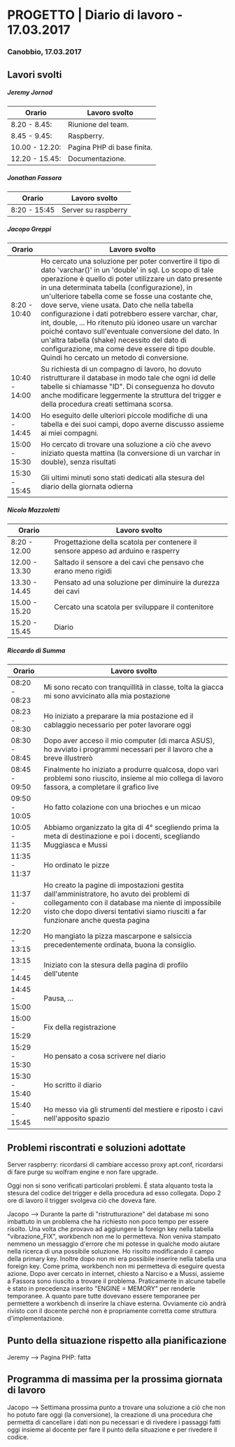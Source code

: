 # PROGETTO | Diario di lavoro - 17.03.2017

### Canobbio, 17.03.2017

## Lavori svolti
##### Jeremy Jornod
|Orario        |Lavoro svolto                 |
|--------------|------------------------------|
|8.20 - 8.45: | Riunione del team.|
|8.45 - 9.45: | Raspberry. |
|10.00 - 12.20: | Pagina PHP di base finita. |
|12.20 - 15.45: | Documentazione. |


##### Jonathan Fassora
|Orario        |Lavoro svolto                 |
|--------------|------------------------------|
|8:20 - 15:45   |Server su raspberry|


##### Jacopo Greppi
|Orario        |Lavoro svolto                                     |
|--------------|--------------------------------------------------|
|8:20 - 10:40  |Ho cercato una soluzione per poter convertire il tipo di dato 'varchar()' in un 'double' in sql. Lo scopo di tale operazione è quello di poter utilizzare un dato presente in una determinata tabella (configurazione), in un'ulteriore tabella come se fosse una costante che, dove serve, viene usata. Dato che nella tabella configurazione i dati potrebbero essere varchar, char, int, double, ... Ho ritenuto più idoneo usare un varchar poiché contavo sull'eventuale conversione del dato. In un'altra tabella (shake) necessito del dato di configurazione, ma come deve essere di tipo double. Quindi ho cercato un metodo di conversione.|
|10:40 - 14:00 |Su richiesta di un compagno di lavoro, ho dovuto ristrutturare il database in modo tale che ogni id delle tabelle si chiamasse "ID". Di conseguenza ho dovuto anche modificare leggermente la struttura del trigger e della procedura creati settimana scorsa.|
|14:00 - 14:45 | Ho eseguito delle ulteriori piccole modifiche di una tabella e dei suoi campi, dopo averne discusso assieme ai miei compagni.|
|15:00 - 15:30 | Ho cercato di trovare una soluzione a ciò che avevo iniziato questa mattina (la conversione di un varchar in double), senza risultati|
|15:30 - 15:45 |Gli ultimi minuti sono stati dedicati alla stesura del diario della giornata odierna|

##### Nicola Mazzoletti
|Orario        |Lavoro svolto                 |
|--------------|------------------------------|
|8:20 - 12.00  |Progettazione della scatola per contenere il sensore appeso ad arduino e rasperry
|12.00 - 13.30|Saltado il sensore a dei cavi che pensavo che erano meno rigidi|
|13.30 - 14.45|Pensato ad una soluzione per diminuire la durezza dei cavi|
|15.00 - 15.20|Cercato una scatola per sviluppare il contenitore|   
|15.20 - 15.45|Diario| 

##### Riccardo di Summa
|Orario        |Lavoro svolto                 |
|--------------|------------------------------|
|08:20 - 08:23 | Mi sono recato con tranquillità in classe, tolta la giacca mi sono avvicinato alla mia postazione|
|08:23 - 08:30 | Ho iniziato a preparare la mia postazione ed il cablaggio necessario per poter lavorare oggi|
|08:30 - 08:45 | Dopo aver acceso il mio computer (di marca ASUS), ho avviato i programmi necessari per il lavoro che a breve illustrerò|
|08:45 - 09:50 | Finalmente ho iniziato a produrre qualcosa, dopo vari problemi sono riuscito, insieme al mio collega di lavoro fassora, a completare il grafico live|
|09:50 - 10:05| Ho fatto colazione con una brioches e un micao|
|10:05 - 11:35| Abbiamo organizzato la gita di 4° scegliendo prima la meta di destinazione e poi i docenti, scegliando Muggiasca e Mussi |
|11:35 - 11:37 | Ho ordinato le pizze |
|11:37 - 12:20 | Ho creato la pagine di impostazioni gestita dall'amministratore, ho avuto dei problemi di collegamento con il database ma niente di impossibile visto che dopo diversi tentativi siamo riusciti a far funzionare anche questa pagina |
|12:20 - 13:15 | Ho mangiato la pizza mascarpone e salsiccia precedentemente ordinata, buona la consiglio. |
|13:15 - 14:45 | Iniziato con la stesura della pagina di profilo dell'utente |
|14:45 - 15:00 | Pausa, ... |
|15:00 - 15:29 | Fix della registrazione|
|15:29 - 15:30 | Ho pensato a cosa scrivere nel diario |
|15:30 - 15:40 | Ho scritto il diario
|15:40 - 15:45 | Ho messo via gli strumenti del mestiere e riposto i cavi nell'apposito spazio |


##  Problemi riscontrati e soluzioni adottate
Server raspberry: ricordarsi di cambiare accesso proxy apt.conf, ricordarsi di fare purge su wolfram engine e non fare upgrade.

Oggi non si sono verificati particolari problemi. È stata alquanto tosta la stesura del codice del trigger e della procedura ad esso collegata. Dopo 2 ore di lavoro il trigger svolgeva ciò che doveva fare.

Jacopo --> Durante la parte di "ristrutturazione" del database mi sono imbattuto in un problema che ha richiesto non poco tempo per essere risolto. Una volta che provavo ad aggiungere la foreign key nella tabella "vibrazione_FIX", workbench non me lo permetteva. Non veniva stampato nemmeno un messaggio d'errore che mi potesse in qualche modo aiutare nella ricerca di una possibile soluzione. Ho risolto modificando il campo della primary key. Inoltre dopo non mi era possibile inserire nella tabella una foreign key. Come prima, workbench non mi permetteva di eseguire questa azione. Dopo aver cercato in internet, chiesto a Narciso e a Mussi, assieme a Fassora sono riuscito a trovare il problema. Praticamente in alcune tabelle è stato in precedenza inserito "ENGINE = MEMORY" per renderle temporanee. A quanto pare tutte dovevano essere temporanee per permettere a workbench di inserire la chiave esterna. Ovviamente ciò andrà rivisto con il docente perché non è propriamente corretta come struttura d'implementazione.


##  Punto della situazione rispetto alla pianificazione
Jeremy --> Pagina PHP: fatta

## Programma di massima per la prossima giornata di lavoro
Jacopo --> Settimana prossima punto a trovare una soluzione a ciò che non ho potuto fare oggi (la conversione), la creazione di una procedura che permetta di cancellare i dati non pu necessari e di rivedere i passaggi fatti oggi insieme al docente per fare il punto della situazione e per rivedere il codice. 


